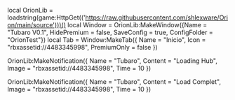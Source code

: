local OrionLib = loadstring(game:HttpGet(('https://raw.githubusercontent.com/shlexware/Orion/main/source')))()
local Window = OrionLib:MakeWindow({Name = "Tubaro V0.1", HidePremium = false, SaveConfig = true, ConfigFolder = "OrionTest"})
local Tab = Window:MakeTab({
	Name = "Inicio",
	Icon = "rbxassetid://4483345998",
	PremiumOnly = false
})

OrionLib:MakeNotification({
	Name = "Tubaro",
	Content = "Loading Hub",
	Image = "rbxassetid://4483345998",
	Time = 10
})

OrionLib:MakeNotification({
	Name = "Tubaro",
	Content = "Load Complet",
	Image = "rbxassetid://4483345998",
	Time = 10
})

